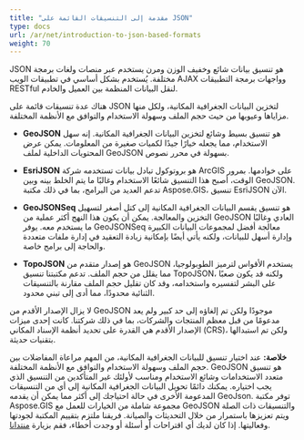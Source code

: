 ```yaml
---
title: "مقدمة إلى التنسيقات القائمة على JSON"
type: docs
url: /ar/net/introduction-to-json-based-formats
weight: 70
---
```


JSON هو تنسيق بيانات شائع وخفيف الوزن ومرن يستخدم عبر منصات ولغات برمجة مختلفة. يُستخدم بشكل أساسي في تطبيقات الويب AJAX وواجهات برمجة التطبيقات RESTful لنقل البيانات المنظمة بين العميل والخادم.

هناك عدة تنسيقات قائمة على JSON لتخزين البيانات الجغرافية المكانية، ولكل منها مزاياها وعيوبها من حيث حجم الملف وسهولة الاستخدام والتوافق مع الأنظمة المختلفة.

- **GeoJSON** هو تنسيق بسيط وشائع لتخزين البيانات الجغرافية المكانية. إنه سهل الاستخدام، مما يجعله خيارًا جيدًا لكميات صغيرة من المعلومات. يمكن عرض المحتويات الداخلية لملف GeoJSON بسهولة في محرر نصوص.

- **EsriJSON** هو بروتوكول تبادل بيانات تستخدمه شركة ArcGIS على خوادمها. بمرور الوقت، أصبح هذا التنسيق شائعًا الاستخدام وغالبًا ما يتم الخلط بينه وبين GeoJSON. تدعم العديد من البرامج، بما في ذلك مكتبة Aspose.GIS، تنسيق EsriJSON الآن.

- **GeoJSONSeq** هو تنسيق يقسم البيانات الجغرافية المكانية إلى كتل أصغر لتسهيل التخزين والمعالجة. يمكن أن يكون هذا النهج أكثر عملية من GeoJSON العادي وغالبًا ما يستخدم معه. يوفر GeoJSONSeq معالجة أفضل لمجموعات البيانات الكبيرة وإدارة أسهل للبيانات، ولكنه يأتي أيضًا بإمكانية زيادة التعقيد في إدارة ملفات متعددة والحاجة إلى برامج خاصة.

- **TopoJSON** هو إصدار متقدم من GeoJSON يستخدم الأقواس لترميز الطوبولوجيا، مما يقلل من حجم الملف. تدعم مكتبتنا تنسيق TopoJSON، ولكنه قد يكون صعبًا على البشر لتفسيره واستخدامه، وقد كان تقليل حجم الملف مقارنة بالتنسيقات الثنائية محدودًا، مما أدى إلى تبني محدود.

لا يزال الإصدار الأقدم من GeoJSON موجودًا ولكن تم إلغاؤه إلى حد كبير ولم يعد مدعومًا من قبل معظم المنتجات والشركات، بما في ذلك شركتنا. كانت إحدى ميزات الإصدار الأقدم هي القدرة على تحديد أنظمة الإسناد المكاني (CRS)، ولكن تم استبدالها بتقنيات حديثة.

**خلاصة:**
عند اختيار تنسيق للبيانات الجغرافية المكانية، من المهم مراعاة المفاضلات بين حجم الملف وسهولة الاستخدام والتوافق مع الأنظمة المختلفة. GeoJSON هو تنسيق متعدد الاستخدامات وشائع الاستخدام ومناسب لأولئك غير المتأكدين من التنسيق الذي يجب اختياره. يمكنك دائمًا تحويل البيانات الجغرافية المكانية إلى أي من التنسيقات المدعومة الأخرى في حالة احتياجك إلى أكثر مما يمكن أن يقدمه GeoJson. توفر مكتبة Aspose.GIS مجموعة شاملة من الخيارات للعمل مع GeoJSON والتنسيقات ذات الصلة ويتم تعزيزها باستمرار من خلال التحديثات والصيانة. فريقنا ملتزم بتقييم المكتبة لجودتها وفعاليتها. إذا كان لديك أي اقتراحات أو أسئلة أو وجدت أخطاء، فقم بزيارة [منتدانا](https://forum.aspose.com/c/gis/33).

